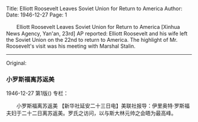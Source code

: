 Title: Elliott Roosevelt Leaves Soviet Union for Return to America
Author:
Date: 1946-12-27
Page: 1

　　Elliott Roosevelt Leaves Soviet Union for Return to America
    [Xinhua News Agency, Yan'an, 23rd] AP reported: Elliott Roosevelt and his wife left the Soviet Union on the 22nd to return to America. The highlight of Mr. Roosevelt's visit was his meeting with Marshal Stalin.



<hr /> 

Original: 


### 小罗斯福离苏返美

1946-12-27
第1版()
专栏：

　　小罗斯福离苏返美
    【新华社延安二十三日电】美联社报导：伊里奥特·罗斯福夫妇于二十二日离苏返美。罗氏之访问，以与斯大林元帅之会晤为最高峰。
